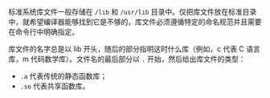 标准系统库文件一般存储在 `/lib` 和 `/usr/lib` 目录中。仅把库文件放在标准目录中，就希望编译器能够找到它是不够的，库文件必须遵循特定的命名规范并且需要在命令行中明确指定。

库文件的名字总是以 lib 开头，随后的部分指明这时什么库（例如，c 代表 C 语言库，m 代码数学库）。文件名的最后部分以 `.` 开始，然后给出库文件的类型：

+ `.a` 代表传统的静态函数库；
+ `.so` 代表共享函数库。